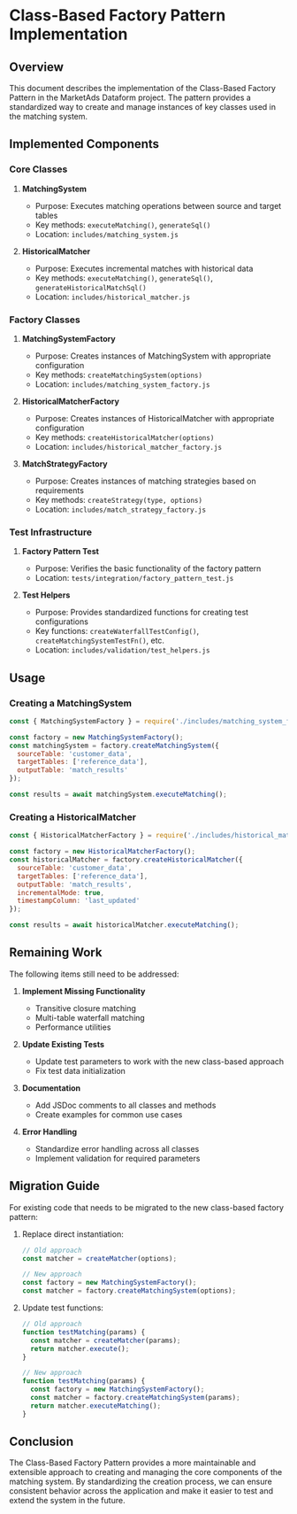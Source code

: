 # Class-Based Factory Pattern Implementation

## Overview

This document describes the implementation of the Class-Based Factory Pattern in the MarketAds Dataform project. The pattern provides a standardized way to create and manage instances of key classes used in the matching system.

## Implemented Components

### Core Classes

1. **MatchingSystem**
   - Purpose: Executes matching operations between source and target tables
   - Key methods: `executeMatching()`, `generateSql()`
   - Location: `includes/matching_system.js`

2. **HistoricalMatcher**
   - Purpose: Executes incremental matches with historical data
   - Key methods: `executeMatching()`, `generateSql()`, `generateHistoricalMatchSql()`
   - Location: `includes/historical_matcher.js`

### Factory Classes

1. **MatchingSystemFactory**
   - Purpose: Creates instances of MatchingSystem with appropriate configuration
   - Key methods: `createMatchingSystem(options)`
   - Location: `includes/matching_system_factory.js`

2. **HistoricalMatcherFactory**
   - Purpose: Creates instances of HistoricalMatcher with appropriate configuration
   - Key methods: `createHistoricalMatcher(options)`
   - Location: `includes/historical_matcher_factory.js`

3. **MatchStrategyFactory**
   - Purpose: Creates instances of matching strategies based on requirements
   - Key methods: `createStrategy(type, options)`
   - Location: `includes/match_strategy_factory.js`

### Test Infrastructure

1. **Factory Pattern Test**
   - Purpose: Verifies the basic functionality of the factory pattern
   - Location: `tests/integration/factory_pattern_test.js`

2. **Test Helpers**
   - Purpose: Provides standardized functions for creating test configurations
   - Key functions: `createWaterfallTestConfig()`, `createMatchingSystemTestFn()`, etc.
   - Location: `includes/validation/test_helpers.js`

## Usage

### Creating a MatchingSystem

```javascript
const { MatchingSystemFactory } = require('./includes/matching_system_factory');

const factory = new MatchingSystemFactory();
const matchingSystem = factory.createMatchingSystem({
  sourceTable: 'customer_data',
  targetTables: ['reference_data'],
  outputTable: 'match_results'
});

const results = await matchingSystem.executeMatching();
```

### Creating a HistoricalMatcher

```javascript
const { HistoricalMatcherFactory } = require('./includes/historical_matcher_factory');

const factory = new HistoricalMatcherFactory();
const historicalMatcher = factory.createHistoricalMatcher({
  sourceTable: 'customer_data',
  targetTables: ['reference_data'],
  outputTable: 'match_results',
  incrementalMode: true,
  timestampColumn: 'last_updated'
});

const results = await historicalMatcher.executeMatching();
```

## Remaining Work

The following items still need to be addressed:

1. **Implement Missing Functionality**
   - Transitive closure matching
   - Multi-table waterfall matching
   - Performance utilities

2. **Update Existing Tests**
   - Update test parameters to work with the new class-based approach
   - Fix test data initialization

3. **Documentation**
   - Add JSDoc comments to all classes and methods
   - Create examples for common use cases

4. **Error Handling**
   - Standardize error handling across all classes
   - Implement validation for required parameters

## Migration Guide

For existing code that needs to be migrated to the new class-based factory pattern:

1. Replace direct instantiation:
   ```javascript
   // Old approach
   const matcher = createMatcher(options);
   
   // New approach
   const factory = new MatchingSystemFactory();
   const matcher = factory.createMatchingSystem(options);
   ```

2. Update test functions:
   ```javascript
   // Old approach
   function testMatching(params) {
     const matcher = createMatcher(params);
     return matcher.execute();
   }
   
   // New approach
   function testMatching(params) {
     const factory = new MatchingSystemFactory();
     const matcher = factory.createMatchingSystem(params);
     return matcher.executeMatching();
   }
   ```

## Conclusion

The Class-Based Factory Pattern provides a more maintainable and extensible approach to creating and managing the core components of the matching system. By standardizing the creation process, we can ensure consistent behavior across the application and make it easier to test and extend the system in the future.